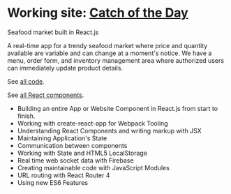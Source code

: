 # Working site: [Catch of the Day](https://rayning0.github.io/catch-of-the-day/)
Seafood market built in React.js

A real-time app for a trendy seafood market where price and quantity available are variable and can change at a moment's notice. We have a menu, order form, and inventory management area where authorized users can immediately update product details.

See [all code](https://github.com/rayning0/react-fish-store/tree/master/catch-of-the-day/src).

See [all React components](https://github.com/rayning0/react-fish-store/tree/master/catch-of-the-day/src/components).

- Building an entire App or Website Component in React.js from start to finish.
- Working with create-react-app for Webpack Tooling
- Understanding React Components and writing markup with JSX
- Maintaining Application's State
- Communication between components
- Working with State and HTML5 LocalStorage
- Real time web socket data with Firebase
- Creating maintainable code with JavaScript Modules
- URL routing with React Router 4
- Using new ES6 Features
